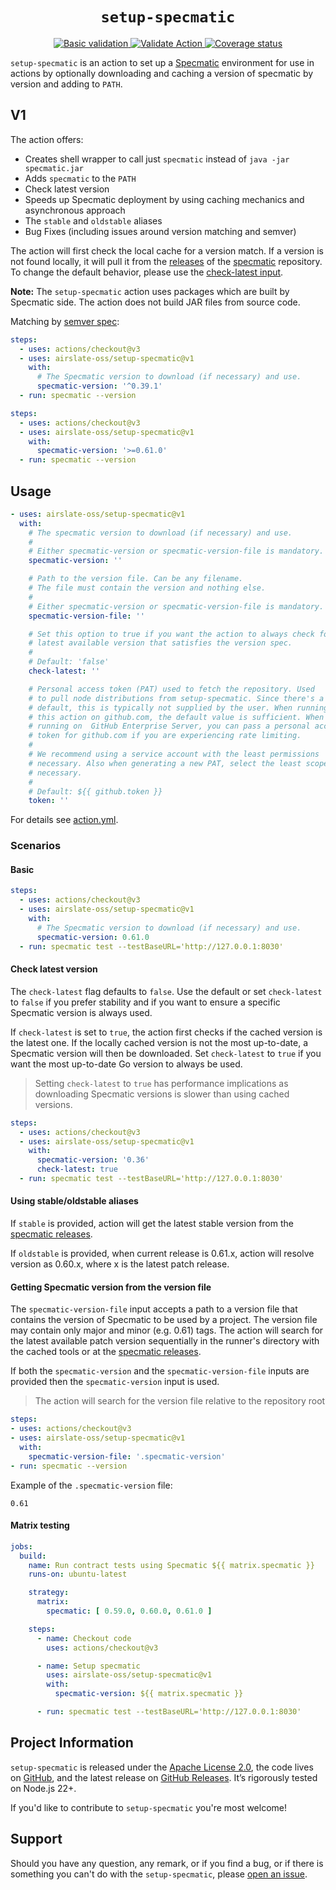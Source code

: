 <h1 align="center"><code>setup-specmatic</code></h1>
<p align="center">
  <a href="https://github.com/airslate-oss/setup-specmatic/actions/workflows/basic-validation.yml">
    <img alt="Basic validation" src="https://github.com/airslate-oss/setup-specmatic/actions/workflows/basic-validation.yml/badge.svg">
  </a>
  <a href="https://github.com/airslate-oss/setup-specmatic/actions/workflows/versions.yml">
    <img alt="Validate Action" src="https://github.com/airslate-oss/setup-specmatic/actions/workflows/versions.yml/badge.svg">
  </a>
  <a href="https://codecov.io/github/airslate-oss/setup-specmatic">
    <img alt="Coverage status" src="https://codecov.io/github/airslate-oss/setup-specmatic/branch/main/graph/badge.svg">
  </a>
</p>

`setup-specmatic` is an action to set up a [Specmatic](https://specmatic.in) environment for use in actions by
optionally downloading and caching a version of specmatic by version and adding to `PATH`.

## V1

The action offers:

- Creates shell wrapper to call just `specmatic` instead of `java -jar specmatic.jar`
- Adds `specmatic` to the `PATH`
- Check latest version
- Speeds up Specmatic deployment by using caching mechanics and asynchronous approach
- The `stable` and `oldstable` aliases
- Bug Fixes (including issues around version matching and semver)

The action will first check the local cache for a version match.  If a version is not found locally, it will pull it from
the [releases](https://github.com/znsio/specmatic/releases) of the [specmatic](https://github.com/znsio/specmatic)
repository. To change the default behavior, please use the [check-latest input](#check-latest-version).

**Note:** The `setup-specmatic` action uses packages which are built by Specmatic side.
The action does not build JAR files from source code.

Matching by [semver spec](https://github.com/npm/node-semver):

```yaml
steps:
  - uses: actions/checkout@v3
  - uses: airslate-oss/setup-specmatic@v1
    with:
      # The Specmatic version to download (if necessary) and use.
      specmatic-version: '^0.39.1'
  - run: specmatic --version
```

```yaml
steps:
  - uses: actions/checkout@v3
  - uses: airslate-oss/setup-specmatic@v1
    with:
      specmatic-version: '>=0.61.0'
  - run: specmatic --version
```

## Usage

```yaml
- uses: airslate-oss/setup-specmatic@v1
  with:
    # The specmatic version to download (if necessary) and use.
    #
    # Either specmatic-version or specmatic-version-file is mandatory.
    specmatic-version: ''

    # Path to the version file. Can be any filename.
    # The file must contain the version and nothing else.
    #
    # Either specmatic-version or specmatic-version-file is mandatory.
    specmatic-version-file: ''

    # Set this option to true if you want the action to always check for the
    # latest available version that satisfies the version spec.
    #
    # Default: 'false'
    check-latest: ''

    # Personal access token (PAT) used to fetch the repository. Used
    # to pull node distributions from setup-specmatic. Since there's a
    # default, this is typically not supplied by the user. When running
    # this action on github.com, the default value is sufficient. When
    # running on  GitHub Enterprise Server, you can pass a personal access
    # token for github.com if you are experiencing rate limiting.
    #
    # We recommend using a service account with the least permissions
    # necessary. Also when generating a new PAT, select the least scopes
    # necessary.
    #
    # Default: ${{ github.token }}
    token: ''
```

For details see [action.yml](https://github.com/airslate-oss/setup-specmatic/blob/main/action.yml).

### Scenarios

#### Basic

```yaml
steps:
  - uses: actions/checkout@v3
  - uses: airslate-oss/setup-specmatic@v1
    with:
      # The Specmatic version to download (if necessary) and use.
      specmatic-version: 0.61.0
  - run: specmatic test --testBaseURL='http://127.0.0.1:8030'
```

#### Check latest version

The `check-latest` flag defaults to `false`. Use the default or set `check-latest` to `false` if you prefer stability
and if you want to ensure a specific Specmatic version is always used.

If `check-latest` is set to `true`, the action first checks if the cached version is the latest one. If the locally
cached version is not the most up-to-date, a Specmatic version will then be downloaded. Set `check-latest` to `true`
if you want the most up-to-date Go version to always be used.

> Setting `check-latest` to `true` has performance implications as downloading Specmatic versions is slower than using cached versions.

```yaml
steps:
  - uses: actions/checkout@v3
  - uses: airslate-oss/setup-specmatic@v1
    with:
      specmatic-version: '0.36'
      check-latest: true
  - run: specmatic test --testBaseURL='http://127.0.0.1:8030'
```

#### Using stable/oldstable aliases

If `stable` is provided, action will get the latest stable version from the
[specmatic releases](https://github.com/znsio/specmatic/releases).

If `oldstable` is provided, when current release is 0.61.x, action will resolve version as 0.60.x, where x is the latest
patch release.

#### Getting Specmatic version from the version file

The `specmatic-version-file` input accepts a path to a version file that contains the version of Specmatic to be used by
a project. The version file may contain only major and minor (e.g. 0.61) tags. The action will search for the latest
available patch version sequentially in the runner's directory with the cached tools or at the
[specmatic releases](https://github.com/znsio/specmatic/releases).

If both the `specmatic-version` and the `specmatic-version-file` inputs are provided then the `specmatic-version` input
is used.
> The action will search for the version file relative to the repository root

```yaml
steps:
- uses: actions/checkout@v3
- uses: airslate-oss/setup-specmatic@v1
  with:
    specmatic-version-file: '.specmatic-version'
- run: specmatic --version
```

Example of the `.specmatic-version` file:
```
0.61
```

#### Matrix testing

```yaml
jobs:
  build:
    name: Run contract tests using Specmatic ${{ matrix.specmatic }}
    runs-on: ubuntu-latest

    strategy:
      matrix:
        specmatic: [ 0.59.0, 0.60.0, 0.61.0 ]

    steps:
      - name: Checkout code
        uses: actions/checkout@v3

      - name: Setup specmatic
        uses: airslate-oss/setup-specmatic@v1
        with:
          specmatic-version: ${{ matrix.specmatic }}

      - run: specmatic test --testBaseURL='http://127.0.0.1:8030'
```

## Project Information

`setup-specmatic` is released under the [Apache License 2.0](https://choosealicense.com/licenses/apache-2.0/),
the code lives on [GitHub](https://github.com/airslate-oss/python-airslate), and the latest release on
[GitHub Releases](https://github.com/airslate-oss/setup-specmatic/releases). It’s rigorously tested on Node.js 22+.

If you'd like to contribute to `setup-specmatic` you're most welcome!

## Support

Should you have any question, any remark, or if you find a bug, or if there is something you can't do with the
`setup-specmatic`, please [open an issue](https://github.com/airslate-oss/setup-specmatic/issues).
